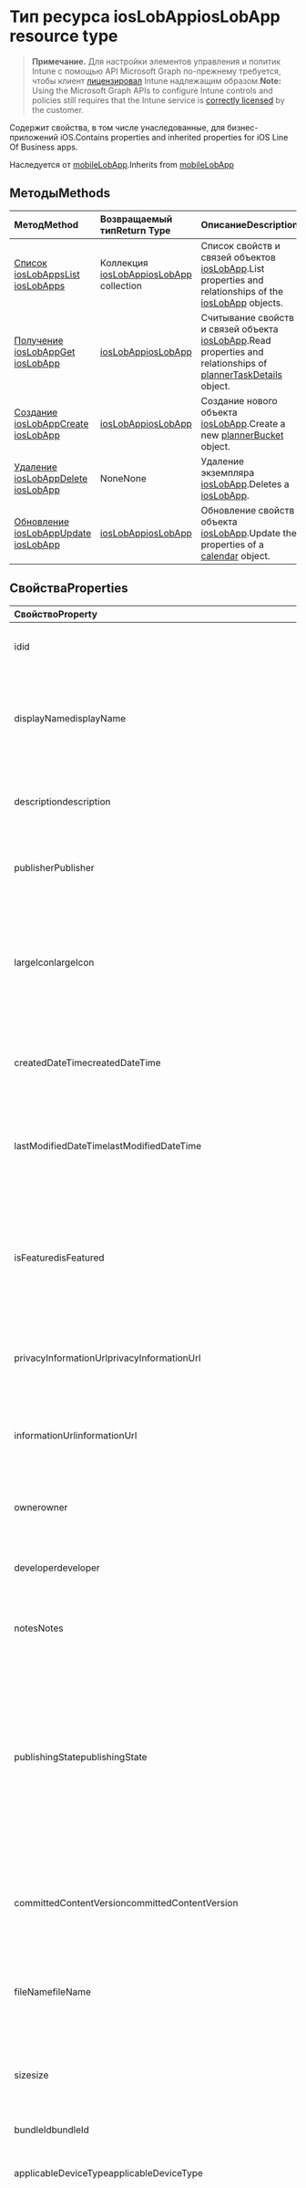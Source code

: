 # <a name="ioslobapp-resource-type"></a><span data-ttu-id="9b483-101">Тип ресурса iosLobApp</span><span class="sxs-lookup"><span data-stu-id="9b483-101">iosLobApp resource type</span></span>

> <span data-ttu-id="9b483-102">**Примечание.** Для настройки элементов управления и политик Intune с помощью API Microsoft Graph по-прежнему требуется, чтобы клиент [лицензировал](https://go.microsoft.com/fwlink/?linkid=839381) Intune надлежащим образом.</span><span class="sxs-lookup"><span data-stu-id="9b483-102">**Note:** Using the Microsoft Graph APIs to configure Intune controls and policies still requires that the Intune service is [correctly licensed](https://go.microsoft.com/fwlink/?linkid=839381) by the customer.</span></span>

<span data-ttu-id="9b483-103">Содержит свойства, в том числе унаследованные, для бизнес-приложений iOS.</span><span class="sxs-lookup"><span data-stu-id="9b483-103">Contains properties and inherited properties for iOS Line Of Business apps.</span></span>

<span data-ttu-id="9b483-104">Наследуется от [mobileLobApp](../resources/intune_apps_mobilelobapp.md).</span><span class="sxs-lookup"><span data-stu-id="9b483-104">Inherits from [mobileLobApp](../resources/intune_apps_mobilelobapp.md)</span></span>

## <a name="methods"></a><span data-ttu-id="9b483-105">Методы</span><span class="sxs-lookup"><span data-stu-id="9b483-105">Methods</span></span>
|<span data-ttu-id="9b483-106">Метод</span><span class="sxs-lookup"><span data-stu-id="9b483-106">Method</span></span>|<span data-ttu-id="9b483-107">Возвращаемый тип</span><span class="sxs-lookup"><span data-stu-id="9b483-107">Return Type</span></span>|<span data-ttu-id="9b483-108">Описание</span><span class="sxs-lookup"><span data-stu-id="9b483-108">Description</span></span>|
|:---|:---|:---|
|[<span data-ttu-id="9b483-109">Список iosLobApps</span><span class="sxs-lookup"><span data-stu-id="9b483-109">List iosLobApps</span></span>](../api/intune_apps_ioslobapp_list.md)|<span data-ttu-id="9b483-110">Коллекция [iosLobApp](../resources/intune_apps_ioslobapp.md)</span><span class="sxs-lookup"><span data-stu-id="9b483-110">[iosLobApp](../resources/intune_apps_ioslobapp.md) collection</span></span>|<span data-ttu-id="9b483-111">Список свойств и связей объектов [iosLobApp](../resources/intune_apps_ioslobapp.md).</span><span class="sxs-lookup"><span data-stu-id="9b483-111">List properties and relationships of the [iosLobApp](../resources/intune_apps_ioslobapp.md) objects.</span></span>|
|[<span data-ttu-id="9b483-112">Получение iosLobApp</span><span class="sxs-lookup"><span data-stu-id="9b483-112">Get iosLobApp</span></span>](../api/intune_apps_ioslobapp_get.md)|[<span data-ttu-id="9b483-113">iosLobApp</span><span class="sxs-lookup"><span data-stu-id="9b483-113">iosLobApp</span></span>](../resources/intune_apps_ioslobapp.md)|<span data-ttu-id="9b483-114">Считывание свойств и связей объекта [iosLobApp](../resources/intune_apps_ioslobapp.md).</span><span class="sxs-lookup"><span data-stu-id="9b483-114">Read properties and relationships of [plannerTaskDetails](../resources/intune_apps_ioslobapp.md) object.</span></span>|
|[<span data-ttu-id="9b483-115">Создание iosLobApp</span><span class="sxs-lookup"><span data-stu-id="9b483-115">Create iosLobApp</span></span>](../api/intune_apps_ioslobapp_create.md)|[<span data-ttu-id="9b483-116">iosLobApp</span><span class="sxs-lookup"><span data-stu-id="9b483-116">iosLobApp</span></span>](../resources/intune_apps_ioslobapp.md)|<span data-ttu-id="9b483-117">Создание нового объекта [iosLobApp](../resources/intune_apps_ioslobapp.md).</span><span class="sxs-lookup"><span data-stu-id="9b483-117">Create a new [plannerBucket](../resources/intune_apps_ioslobapp.md) object.</span></span>|
|[<span data-ttu-id="9b483-118">Удаление iosLobApp</span><span class="sxs-lookup"><span data-stu-id="9b483-118">Delete iosLobApp</span></span>](../api/intune_apps_ioslobapp_delete.md)|<span data-ttu-id="9b483-119">None</span><span class="sxs-lookup"><span data-stu-id="9b483-119">None</span></span>|<span data-ttu-id="9b483-120">Удаление экземпляра [iosLobApp](../resources/intune_apps_ioslobapp.md).</span><span class="sxs-lookup"><span data-stu-id="9b483-120">Deletes a [iosLobApp](../resources/intune_apps_ioslobapp.md).</span></span>|
|[<span data-ttu-id="9b483-121">Обновление iosLobApp</span><span class="sxs-lookup"><span data-stu-id="9b483-121">Update iosLobApp</span></span>](../api/intune_apps_ioslobapp_update.md)|[<span data-ttu-id="9b483-122">iosLobApp</span><span class="sxs-lookup"><span data-stu-id="9b483-122">iosLobApp</span></span>](../resources/intune_apps_ioslobapp.md)|<span data-ttu-id="9b483-123">Обновление свойств объекта [iosLobApp](../resources/intune_apps_ioslobapp.md).</span><span class="sxs-lookup"><span data-stu-id="9b483-123">Update the properties of a [calendar](../resources/intune_apps_ioslobapp.md) object.</span></span>|

## <a name="properties"></a><span data-ttu-id="9b483-124">Свойства</span><span class="sxs-lookup"><span data-stu-id="9b483-124">Properties</span></span>
|<span data-ttu-id="9b483-125">Свойство</span><span class="sxs-lookup"><span data-stu-id="9b483-125">Property</span></span>|<span data-ttu-id="9b483-126">Тип</span><span class="sxs-lookup"><span data-stu-id="9b483-126">Type</span></span>|<span data-ttu-id="9b483-127">Описание</span><span class="sxs-lookup"><span data-stu-id="9b483-127">Description</span></span>|
|:---|:---|:---|
|<span data-ttu-id="9b483-128">id</span><span class="sxs-lookup"><span data-stu-id="9b483-128">id</span></span>|<span data-ttu-id="9b483-129">String</span><span class="sxs-lookup"><span data-stu-id="9b483-129">String</span></span>|<span data-ttu-id="9b483-130">Ключ объекта.</span><span class="sxs-lookup"><span data-stu-id="9b483-130">Key of the setting.</span></span> <span data-ttu-id="9b483-131">Наследуется от [mobileApp](../resources/intune_apps_mobileapp.md).</span><span class="sxs-lookup"><span data-stu-id="9b483-131">Inherited from [mobileApp](../resources/intune_apps_mobileapp.md)</span></span>|
|<span data-ttu-id="9b483-132">displayName</span><span class="sxs-lookup"><span data-stu-id="9b483-132">displayName</span></span>|<span data-ttu-id="9b483-133">String</span><span class="sxs-lookup"><span data-stu-id="9b483-133">String</span></span>|<span data-ttu-id="9b483-134">Администратор предоставил или импортировал название приложения.</span><span class="sxs-lookup"><span data-stu-id="9b483-134">The admin provided or imported title of the app.</span></span> <span data-ttu-id="9b483-135">Наследуется от [mobileApp](../resources/intune_apps_mobileapp.md).</span><span class="sxs-lookup"><span data-stu-id="9b483-135">Inherited from [mobileApp](../resources/intune_apps_mobileapp.md)</span></span>|
|<span data-ttu-id="9b483-136">description</span><span class="sxs-lookup"><span data-stu-id="9b483-136">description</span></span>|<span data-ttu-id="9b483-137">String</span><span class="sxs-lookup"><span data-stu-id="9b483-137">String</span></span>|<span data-ttu-id="9b483-138">Описание приложения.</span><span class="sxs-lookup"><span data-stu-id="9b483-138">The description of the app.</span></span> <span data-ttu-id="9b483-139">Наследуется от [mobileApp](../resources/intune_apps_mobileapp.md).</span><span class="sxs-lookup"><span data-stu-id="9b483-139">Inherited from [mobileApp](../resources/intune_apps_mobileapp.md)</span></span>|
|<span data-ttu-id="9b483-140">publisher</span><span class="sxs-lookup"><span data-stu-id="9b483-140">Publisher</span></span>|<span data-ttu-id="9b483-141">String</span><span class="sxs-lookup"><span data-stu-id="9b483-141">String</span></span>|<span data-ttu-id="9b483-142">Издатель приложения.</span><span class="sxs-lookup"><span data-stu-id="9b483-142">The name of the app.</span></span> <span data-ttu-id="9b483-143">Наследуется от [mobileApp](../resources/intune_apps_mobileapp.md).</span><span class="sxs-lookup"><span data-stu-id="9b483-143">Inherited from [mobileApp](../resources/intune_apps_mobileapp.md)</span></span>|
|<span data-ttu-id="9b483-144">largeIcon</span><span class="sxs-lookup"><span data-stu-id="9b483-144">largeIcon</span></span>|[<span data-ttu-id="9b483-145">mimeContent</span><span class="sxs-lookup"><span data-stu-id="9b483-145">mimeContent</span></span>](../resources/intune_apps_mimecontent.md)|<span data-ttu-id="9b483-146">Большой значок, отображается в сведениях о приложении и используется для отправки значка.</span><span class="sxs-lookup"><span data-stu-id="9b483-146">The large icon, to be displayed in the app details and used for upload of the icon.</span></span> <span data-ttu-id="9b483-147">Наследуется от [mobileApp](../resources/intune_apps_mobileapp.md).</span><span class="sxs-lookup"><span data-stu-id="9b483-147">Inherited from [mobileApp](../resources/intune_apps_mobileapp.md)</span></span>|
|<span data-ttu-id="9b483-148">createdDateTime</span><span class="sxs-lookup"><span data-stu-id="9b483-148">createdDateTime</span></span>|<span data-ttu-id="9b483-149">DateTimeOffset</span><span class="sxs-lookup"><span data-stu-id="9b483-149">DateTimeOffset</span></span>|<span data-ttu-id="9b483-150">Дата и время создания приложения.</span><span class="sxs-lookup"><span data-stu-id="9b483-150">The date and time the group was created.</span></span> <span data-ttu-id="9b483-151">Наследуется от [mobileApp](../resources/intune_apps_mobileapp.md).</span><span class="sxs-lookup"><span data-stu-id="9b483-151">Inherited from [mobileApp](../resources/intune_apps_mobileapp.md)</span></span>|
|<span data-ttu-id="9b483-152">lastModifiedDateTime</span><span class="sxs-lookup"><span data-stu-id="9b483-152">lastModifiedDateTime</span></span>|<span data-ttu-id="9b483-153">DateTimeOffset</span><span class="sxs-lookup"><span data-stu-id="9b483-153">DateTimeOffset</span></span>|<span data-ttu-id="9b483-154">Дата и время последнего изменения приложения.</span><span class="sxs-lookup"><span data-stu-id="9b483-154">The date and time when the attachment was last modified.</span></span> <span data-ttu-id="9b483-155">Наследуется от [mobileApp](../resources/intune_apps_mobileapp.md).</span><span class="sxs-lookup"><span data-stu-id="9b483-155">Inherited from [mobileApp](../resources/intune_apps_mobileapp.md)</span></span>|
|<span data-ttu-id="9b483-156">isFeatured</span><span class="sxs-lookup"><span data-stu-id="9b483-156">isFeatured</span></span>|<span data-ttu-id="9b483-157">Boolean</span><span class="sxs-lookup"><span data-stu-id="9b483-157">Boolean</span></span>|<span data-ttu-id="9b483-158">Значение, которое показывает, отмечено ли приложение как подобранное администратором. Наследуется от [mobileApp](../resources/intune_apps_mobileapp.md).</span><span class="sxs-lookup"><span data-stu-id="9b483-158">The value indicating whether the app is marked as featured by the admin. Inherited from [mobileApp](../resources/intune_apps_mobileapp.md)</span></span>|
|<span data-ttu-id="9b483-159">privacyInformationUrl</span><span class="sxs-lookup"><span data-stu-id="9b483-159">privacyInformationUrl</span></span>|<span data-ttu-id="9b483-160">String</span><span class="sxs-lookup"><span data-stu-id="9b483-160">String</span></span>|<span data-ttu-id="9b483-161">URL-адрес заявления о конфиденциальности.</span><span class="sxs-lookup"><span data-stu-id="9b483-161">The privacy statement Url.</span></span> <span data-ttu-id="9b483-162">Наследуется от [mobileApp](../resources/intune_apps_mobileapp.md).</span><span class="sxs-lookup"><span data-stu-id="9b483-162">Inherited from [mobileApp](../resources/intune_apps_mobileapp.md)</span></span>|
|<span data-ttu-id="9b483-163">informationUrl</span><span class="sxs-lookup"><span data-stu-id="9b483-163">informationUrl</span></span>|<span data-ttu-id="9b483-164">String</span><span class="sxs-lookup"><span data-stu-id="9b483-164">String</span></span>|<span data-ttu-id="9b483-165">URL-адрес страницы с дополнительными сведениями.</span><span class="sxs-lookup"><span data-stu-id="9b483-165">The more information Url.</span></span> <span data-ttu-id="9b483-166">Наследуется от [mobileApp](../resources/intune_apps_mobileapp.md).</span><span class="sxs-lookup"><span data-stu-id="9b483-166">Inherited from [mobileApp](../resources/intune_apps_mobileapp.md)</span></span>|
|<span data-ttu-id="9b483-167">owner</span><span class="sxs-lookup"><span data-stu-id="9b483-167">owner</span></span>|<span data-ttu-id="9b483-168">String</span><span class="sxs-lookup"><span data-stu-id="9b483-168">String</span></span>|<span data-ttu-id="9b483-169">Владелец приложения.</span><span class="sxs-lookup"><span data-stu-id="9b483-169">The owner of the app.</span></span> <span data-ttu-id="9b483-170">Наследуется от [mobileApp](../resources/intune_apps_mobileapp.md).</span><span class="sxs-lookup"><span data-stu-id="9b483-170">Inherited from [mobileApp](../resources/intune_apps_mobileapp.md)</span></span>|
|<span data-ttu-id="9b483-171">developer</span><span class="sxs-lookup"><span data-stu-id="9b483-171">developer</span></span>|<span data-ttu-id="9b483-172">String</span><span class="sxs-lookup"><span data-stu-id="9b483-172">String</span></span>|<span data-ttu-id="9b483-173">Разработчик приложения.</span><span class="sxs-lookup"><span data-stu-id="9b483-173">The name of the app.</span></span> <span data-ttu-id="9b483-174">Наследуется от [mobileApp](../resources/intune_apps_mobileapp.md).</span><span class="sxs-lookup"><span data-stu-id="9b483-174">Inherited from [mobileApp](../resources/intune_apps_mobileapp.md)</span></span>|
|<span data-ttu-id="9b483-175">notes</span><span class="sxs-lookup"><span data-stu-id="9b483-175">Notes</span></span>|<span data-ttu-id="9b483-176">String</span><span class="sxs-lookup"><span data-stu-id="9b483-176">String</span></span>|<span data-ttu-id="9b483-177">Заметки для приложения.</span><span class="sxs-lookup"><span data-stu-id="9b483-177">Notes for the app.</span></span> <span data-ttu-id="9b483-178">Наследуется от [mobileApp](../resources/intune_apps_mobileapp.md).</span><span class="sxs-lookup"><span data-stu-id="9b483-178">Inherited from [mobileApp](../resources/intune_apps_mobileapp.md)</span></span>|
|<span data-ttu-id="9b483-179">publishingState</span><span class="sxs-lookup"><span data-stu-id="9b483-179">publishingState</span></span>|<span data-ttu-id="9b483-180">String</span><span class="sxs-lookup"><span data-stu-id="9b483-180">String</span></span>|<span data-ttu-id="9b483-181">Состояние публикации для приложения.</span><span class="sxs-lookup"><span data-stu-id="9b483-181">The publishing state for the app.</span></span> <span data-ttu-id="9b483-182">Приложение не может быть назначено, если оно не опубликовано.</span><span class="sxs-lookup"><span data-stu-id="9b483-182">The app cannot be assigned unless the app is published.</span></span> <span data-ttu-id="9b483-183">Наследуется от [mobileApp](../resources/intune_apps_mobileapp.md). Допустимые значения: `notPublished`, `processing`, `published`.</span><span class="sxs-lookup"><span data-stu-id="9b483-183">Inherited from [mobileApp](../resources/intune_apps_mobileapp.md) Possible values are: `notPublished`, `processing`, `published`.</span></span>|
|<span data-ttu-id="9b483-184">committedContentVersion</span><span class="sxs-lookup"><span data-stu-id="9b483-184">committedContentVersion</span></span>|<span data-ttu-id="9b483-185">String</span><span class="sxs-lookup"><span data-stu-id="9b483-185">String</span></span>|<span data-ttu-id="9b483-186">Внутренняя версия подтвержденного содержимого.</span><span class="sxs-lookup"><span data-stu-id="9b483-186">The internal committed content version.</span></span> <span data-ttu-id="9b483-187">Наследуется от [mobileLobApp](../resources/intune_apps_mobilelobapp.md).</span><span class="sxs-lookup"><span data-stu-id="9b483-187">Inherited from [mobileLobApp](../resources/intune_apps_mobilelobapp.md)</span></span>|
|<span data-ttu-id="9b483-188">fileName</span><span class="sxs-lookup"><span data-stu-id="9b483-188">fileName</span></span>|<span data-ttu-id="9b483-189">String</span><span class="sxs-lookup"><span data-stu-id="9b483-189">String</span></span>|<span data-ttu-id="9b483-190">Имя основного файла бизнес-приложения.</span><span class="sxs-lookup"><span data-stu-id="9b483-190">The name of the main Lob application file.</span></span> <span data-ttu-id="9b483-191">Наследуется от [mobileLobApp](../resources/intune_apps_mobilelobapp.md).</span><span class="sxs-lookup"><span data-stu-id="9b483-191">Inherited from [mobileLobApp](../resources/intune_apps_mobilelobapp.md)</span></span>|
|<span data-ttu-id="9b483-192">size</span><span class="sxs-lookup"><span data-stu-id="9b483-192">size</span></span>|<span data-ttu-id="9b483-193">Int64</span><span class="sxs-lookup"><span data-stu-id="9b483-193">Int64</span></span>|<span data-ttu-id="9b483-194">Общий размер, включая все отправленные файлы.</span><span class="sxs-lookup"><span data-stu-id="9b483-194">The total size, including all uploaded files.</span></span> <span data-ttu-id="9b483-195">Наследуется от [mobileLobApp](../resources/intune_apps_mobilelobapp.md).</span><span class="sxs-lookup"><span data-stu-id="9b483-195">Inherited from [mobileLobApp](../resources/intune_apps_mobilelobapp.md)</span></span>|
|<span data-ttu-id="9b483-196">bundleId</span><span class="sxs-lookup"><span data-stu-id="9b483-196">bundleId</span></span>|<span data-ttu-id="9b483-197">String</span><span class="sxs-lookup"><span data-stu-id="9b483-197">String</span></span>|<span data-ttu-id="9b483-198">Имя удостоверения.</span><span class="sxs-lookup"><span data-stu-id="9b483-198">The Identity Name.</span></span>|
|<span data-ttu-id="9b483-199">applicableDeviceType</span><span class="sxs-lookup"><span data-stu-id="9b483-199">applicableDeviceType</span></span>|[<span data-ttu-id="9b483-200">iosDeviceType</span><span class="sxs-lookup"><span data-stu-id="9b483-200">iosDeviceType</span></span>](../resources/intune_apps_iosdevicetype.md)|<span data-ttu-id="9b483-201">Архитектура iOS, которая поддерживается этим приложением.</span><span class="sxs-lookup"><span data-stu-id="9b483-201">The iOS architecture for which this app can run on.</span></span>|
|<span data-ttu-id="9b483-202">minimumSupportedOperatingSystem</span><span class="sxs-lookup"><span data-stu-id="9b483-202">minimumSupportedOperatingSystem</span></span>|[<span data-ttu-id="9b483-203">iosMinimumOperatingSystem</span><span class="sxs-lookup"><span data-stu-id="9b483-203">iosMinimumOperatingSystem</span></span>](../resources/intune_apps_iosminimumoperatingsystem.md)|<span data-ttu-id="9b483-204">Значение, которое представляет минимальную применимую версию операционной системы.</span><span class="sxs-lookup"><span data-stu-id="9b483-204">The value for the minimum applicable operating system.</span></span>|
|<span data-ttu-id="9b483-205">expirationDateTime</span><span class="sxs-lookup"><span data-stu-id="9b483-205">expirationDateTime</span></span>|<span data-ttu-id="9b483-206">DateTimeOffset</span><span class="sxs-lookup"><span data-stu-id="9b483-206">DateTimeOffset</span></span>|<span data-ttu-id="9b483-207">Срок действия.</span><span class="sxs-lookup"><span data-stu-id="9b483-207">: The expiration time for the subscription.</span></span>|
|<span data-ttu-id="9b483-208">versionNumber</span><span class="sxs-lookup"><span data-stu-id="9b483-208">versionNumber</span></span>|<span data-ttu-id="9b483-209">String</span><span class="sxs-lookup"><span data-stu-id="9b483-209">String</span></span>|<span data-ttu-id="9b483-210">Номер версии бизнес-приложения для iOS.</span><span class="sxs-lookup"><span data-stu-id="9b483-210">The version number of iOS Line of Business (LoB) app.</span></span>|
|<span data-ttu-id="9b483-211">buildNumber</span><span class="sxs-lookup"><span data-stu-id="9b483-211">buildNumber</span></span>|<span data-ttu-id="9b483-212">String</span><span class="sxs-lookup"><span data-stu-id="9b483-212">String</span></span>|<span data-ttu-id="9b483-213">Номер сборки бизнес-приложения для iOS.</span><span class="sxs-lookup"><span data-stu-id="9b483-213">The build number of iOS Line of Business (LoB) app.</span></span>|

## <a name="relationships"></a><span data-ttu-id="9b483-214">Связи</span><span class="sxs-lookup"><span data-stu-id="9b483-214">Relationships</span></span>
|<span data-ttu-id="9b483-215">Связь</span><span class="sxs-lookup"><span data-stu-id="9b483-215">Relationship</span></span>|<span data-ttu-id="9b483-216">Тип</span><span class="sxs-lookup"><span data-stu-id="9b483-216">Type</span></span>|<span data-ttu-id="9b483-217">Описание</span><span class="sxs-lookup"><span data-stu-id="9b483-217">Description</span></span>|
|:---|:---|:---|
|<span data-ttu-id="9b483-218">categories</span><span class="sxs-lookup"><span data-stu-id="9b483-218">categories</span></span>|<span data-ttu-id="9b483-219">Коллекция [mobileAppCategory](../resources/intune_apps_mobileappcategory.md)</span><span class="sxs-lookup"><span data-stu-id="9b483-219">[mobileAppCategory](../resources/intune_apps_mobileappcategory.md) collection</span></span>|<span data-ttu-id="9b483-220">Список категорий для этого приложения.</span><span class="sxs-lookup"><span data-stu-id="9b483-220">The list of categories for this app.</span></span> <span data-ttu-id="9b483-221">Наследуется от [mobileApp](../resources/intune_apps_mobileapp.md).</span><span class="sxs-lookup"><span data-stu-id="9b483-221">Inherited from [mobileApp](../resources/intune_apps_mobileapp.md)</span></span>|
|<span data-ttu-id="9b483-222">assignments</span><span class="sxs-lookup"><span data-stu-id="9b483-222">assignments</span></span>|<span data-ttu-id="9b483-223">Коллекция [mobileAppAssignment](../resources/intune_apps_mobileappassignment.md)</span><span class="sxs-lookup"><span data-stu-id="9b483-223">[mobileAppAssignment](../resources/intune_apps_mobileappassignment.md) collection</span></span>|<span data-ttu-id="9b483-224">Список назначений группы для этого мобильного приложения.</span><span class="sxs-lookup"><span data-stu-id="9b483-224">The list of group assignments for this mobile app.</span></span> <span data-ttu-id="9b483-225">Наследуется от [mobileApp](../resources/intune_apps_mobileapp.md).</span><span class="sxs-lookup"><span data-stu-id="9b483-225">Inherited from [mobileApp](../resources/intune_apps_mobileapp.md)</span></span>|
|<span data-ttu-id="9b483-226">contentVersions</span><span class="sxs-lookup"><span data-stu-id="9b483-226">contentVersions</span></span>|<span data-ttu-id="9b483-227">Коллекция [mobileAppContent](../resources/intune_apps_mobileappcontent.md)</span><span class="sxs-lookup"><span data-stu-id="9b483-227">[mobileAppContent](../resources/intune_apps_mobileappcontent.md) collection</span></span>|<span data-ttu-id="9b483-228">Список версий содержимого для этого приложения.</span><span class="sxs-lookup"><span data-stu-id="9b483-228">The list of content versions for this app.</span></span> <span data-ttu-id="9b483-229">Наследуется от [mobileLobApp](../resources/intune_apps_mobilelobapp.md).</span><span class="sxs-lookup"><span data-stu-id="9b483-229">Inherited from [mobileLobApp](../resources/intune_apps_mobilelobapp.md)</span></span>|

## <a name="json-representation"></a><span data-ttu-id="9b483-230">Представление JSON</span><span class="sxs-lookup"><span data-stu-id="9b483-230">JSON Representation</span></span>
<span data-ttu-id="9b483-231">Ниже представлено описание ресурса в формате JSON.</span><span class="sxs-lookup"><span data-stu-id="9b483-231">Here is a JSON representation of the resource.</span></span>
<!-- {
  "blockType": "resource",
  "keyProperty": "id",
  "@odata.type": "microsoft.graph.iosLobApp"
}
-->
``` json
{
  "@odata.type": "#microsoft.graph.iosLobApp",
  "id": "String (identifier)",
  "displayName": "String",
  "description": "String",
  "publisher": "String",
  "largeIcon": {
    "@odata.type": "microsoft.graph.mimeContent",
    "type": "String",
    "value": "binary"
  },
  "createdDateTime": "String (timestamp)",
  "lastModifiedDateTime": "String (timestamp)",
  "isFeatured": true,
  "privacyInformationUrl": "String",
  "informationUrl": "String",
  "owner": "String",
  "developer": "String",
  "notes": "String",
  "publishingState": "String",
  "committedContentVersion": "String",
  "fileName": "String",
  "size": 1024,
  "bundleId": "String",
  "applicableDeviceType": {
    "@odata.type": "microsoft.graph.iosDeviceType",
    "iPad": true,
    "iPhoneAndIPod": true
  },
  "minimumSupportedOperatingSystem": {
    "@odata.type": "microsoft.graph.iosMinimumOperatingSystem",
    "v8_0": true,
    "v9_0": true,
    "v10_0": true,
    "v11_0": true
  },
  "expirationDateTime": "String (timestamp)",
  "versionNumber": "String",
  "buildNumber": "String"
}
```



